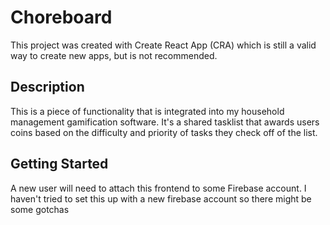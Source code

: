 # Choreboard

This project was created with Create React App (CRA) which is still a valid way to create new apps, but is not recommended.

## Description

This is a piece of functionality that is integrated into my household management gamification software. It's a shared tasklist that awards users coins based on the difficulty and priority of tasks they check off of the list.

## Getting Started

A new user will need to attach this frontend to some Firebase account. I haven't tried to set this up with a new firebase account so there might be some gotchas
